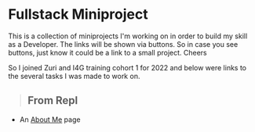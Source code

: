 # Fullstack Miniproject
This is a collection of miniprojects I'm working on in order to build my skill as a Developer.
The links will be shown via buttons. So in case you see buttons, just know it could be a link to a small project. Cheers 

So I joined Zuri and I4G training cohort 1 for 2022 and below were links to the several tasks I was made to work on.
> ## From Repl
* An [About Me](https://About-me.obianuju007.repl.co) page

